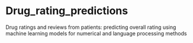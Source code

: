 # Drug_rating_predictions
Drug ratings and reviews from patients: predicting overall rating using machine learning models for numerical and language processing methods
